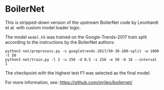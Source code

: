 # BoilerNet

This is stripped-down version of the upstream BoilerNet code by Leonhardt et al. with custom model loader logic.

The model `model.h5` was trained on the Google-Trends-2017 train split according to the instructions by the BoilerNet authors:

```console
python3 net/preprocess.py -s googletrends-2017/50-30-100-split -w 1000 -t 50
python3 net/train.py -l 2 -u 256 -d 0.5 -s 256 -e 50 -b 16 --interval 1
```

The checkpoint with the highest test F1 was selected as the final model.

For more information, see: https://github.com/mrjleo/boilernet/
